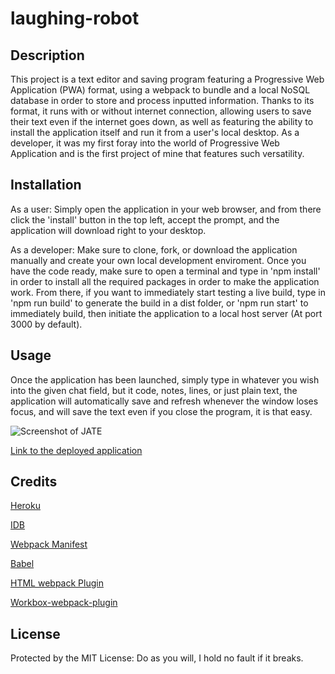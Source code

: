 # laughing-robot

## Description

This project is a text editor and saving program featuring a Progressive Web Application (PWA) format, using a webpack to bundle and a local NoSQL database in order to
store and process inputted information. Thanks to its format, it runs with or without internet connection, allowing users to save their text even if the internet goes
down, as well as featuring the ability to install the application itself and run it from a user's local desktop. As a developer, it was my first foray into the world of
Progressive Web Application and is the first project of mine that features such versatility.

## Installation

As a user: Simply open the application in your web browser, and from there click the 'install' button in the top left, accept the prompt, and the application will
download right to your desktop.

As a developer: Make sure to clone, fork, or download the application manually and create your own local development enviroment. Once you have the code ready, make sure
to open a terminal and type in 'npm install' in order to install all the required packages in order to make the application work. From there, if you want to immediately
start testing a live build, type in 'npm run build' to generate the build in a dist folder, or 'npm run start' to immediately build, then initiate the application to a
local host server (At port 3000 by default).

## Usage

Once the application has been launched, simply type in whatever you wish into the given chat field, but it code, notes, lines, or just plain text, the application will
automatically save and refresh whenever the window loses focus, and will save the text even if you close the program, it is that easy.

![Screenshot of JATE](https://i.gyazo.com/870375c873b35151411f49ae183a58de.png)

[Link to the deployed application](https://laughing-robot.herokuapp.com/)

## Credits

[Heroku](https://heroku.com/)

[IDB](https://www.npmjs.com/package/idb)

[Webpack Manifest](https://www.npmjs.com/package/webpack-pwa-manifest)

[Babel](https://babeljs.io/)

[HTML webpack Plugin](https://www.npmjs.com/package/html-webpack-plugin)

[Workbox-webpack-plugin](https://developer.chrome.com/docs/workbox/modules/workbox-webpack-plugin/)

## License

Protected by the MIT License: Do as you will, I hold no fault if it breaks.

